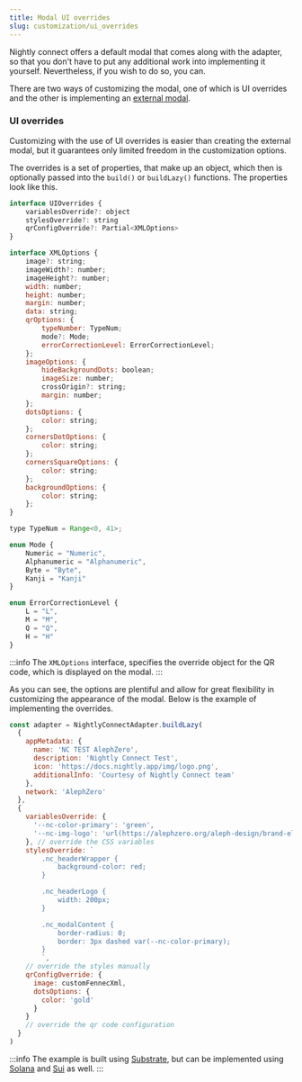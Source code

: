 ```yaml
---
title: Modal UI overrides
slug: customization/ui_overrides
---
```


Nightly connect offers a default modal that comes along with the adapter, so that you don't have to put any additional work into implementing it yourself. Nevertheless, if you wish to do so, you can.

There are two ways of customizing the modal, one of which is UI overrides and the other is implementing an [external modal](./external_modal).

### UI overrides

Customizing with the use of UI overrides is easier than creating the external modal, but it guarantees only limited freedom in the customization options.

The overrides is a set of properties, that make up an object, which then is optionally passed into the `build()` or `buildLazy()` functions. The properties look like this.

```js
interface UIOverrides {
    variablesOverride?: object
    stylesOverride?: string
    qrConfigOverride?: Partial<XMLOptions>
}

interface XMLOptions {
    image?: string;
    imageWidth?: number;
    imageHeight?: number;
    width: number;
    height: number;
    margin: number;
    data: string;
    qrOptions: {
        typeNumber: TypeNum;
        mode?: Mode;
        errorCorrectionLevel: ErrorCorrectionLevel;
    };
    imageOptions: {
        hideBackgroundDots: boolean;
        imageSize: number;
        crossOrigin?: string;
        margin: number;
    };
    dotsOptions: {
        color: string;
    };
    cornersDotOptions: {
        color: string;
    };
    cornersSquareOptions: {
        color: string;
    };
    backgroundOptions: {
        color: string;
    };
}

type TypeNum = Range<0, 41>;

enum Mode {
    Numeric = "Numeric",
    Alphanumeric = "Alphanumeric",
    Byte = "Byte",
    Kanji = "Kanji"
}

enum ErrorCorrectionLevel {
    L = "L",
    M = "M",
    Q = "Q",
    H = "H"
}
```

:::info
The `XMLOptions` interface, specifies the override object for the QR code, which is displayed on the modal.
:::

As you can see, the options are plentiful and allow for great flexibility in customizing the appearance of the modal.
Below is the example of implementing the overrides.

```js
const adapter = NightlyConnectAdapter.buildLazy(
  {
    appMetadata: {
      name: 'NC TEST AlephZero',
      description: 'Nightly Connect Test',
      icon: 'https://docs.nightly.app/img/logo.png',
      additionalInfo: 'Courtesy of Nightly Connect team'
    },
    network: 'AlephZero'
  },
  {
    variablesOverride: {
      '--nc-color-primary': 'green',
      '--nc-img-logo': 'url(https://alephzero.org/aleph-design/brand-elements/logo-day.svg)'
    }, // override the CSS variables
    stylesOverride: `
        .nc_headerWrapper {
            background-color: red;
        }

        .nc_headerLogo {
            width: 200px;
        }

        .nc_modalContent {
            border-radius: 0;
            border: 3px dashed var(--nc-color-primary);
        }
        `,
    // override the styles manually
    qrConfigOverride: {
      image: customFennecXml,
      dotsOptions: {
        color: 'gold'
      }
    }
    // override the qr code configuration
  }
)
```

:::info
The example is built using [Substrate](../../substrate/substrate/start), but can be implemented using [Solana](../../solana/solana/start) and [Sui](../../sui/sui/start) as well.
:::
